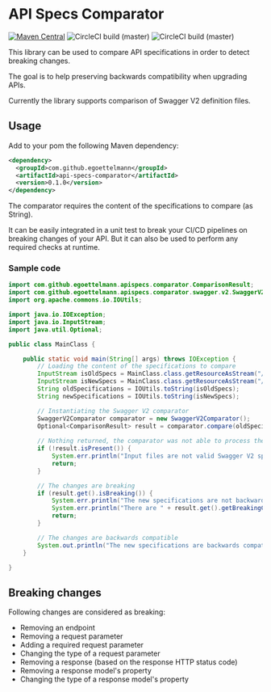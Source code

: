API Specs Comparator
====================

[![Maven Central](https://img.shields.io/maven-central/v/com.github.egoettelmann/api-specs-comparator?style=flat-square&label=Maven%20Central)](https://search.maven.org/artifact/com.github.egoettelmann/api-specs-comparator)
![CircleCI build (master)](https://img.shields.io/circleci/build/github/egoettelmann/api-specs-comparator/master?label=Master&style=flat-square)
![CircleCI build (master)](https://img.shields.io/circleci/build/github/egoettelmann/api-specs-comparator/develop?label=Develop&style=flat-square)

This library can be used to compare API specifications in order to detect breaking changes.

The goal is to help preserving backwards compatibility when upgrading APIs.

Currently the library supports comparison of Swagger V2 definition files.

## Usage

Add to your pom the following Maven dependency:
```xml
<dependency>
  <groupId>com.github.egoettelmann</groupId>
  <artifactId>api-specs-comparator</artifactId>
  <version>0.1.0</version>
</dependency>
```

The comparator requires the content of the specifications to compare (as String).

It can be easily integrated in a unit test to break your CI/CD pipelines on breaking changes of your API.
But it can also be used to perform any required checks at runtime.

### Sample code

```java
import com.github.egoettelmann.apispecs.comparator.ComparisonResult;
import com.github.egoettelmann.apispecs.comparator.swagger.v2.SwaggerV2Comparator;
import org.apache.commons.io.IOUtils;

import java.io.IOException;
import java.io.InputStream;
import java.util.Optional;

public class MainClass {

    public static void main(String[] args) throws IOException {
        // Loading the content of the specifications to compare
        InputStream isOldSpecs = MainClass.class.getResourceAsStream("/specifications-old.json");
        InputStream isNewSpecs = MainClass.class.getResourceAsStream("/specifications-new.json");
        String oldSpecifications = IOUtils.toString(isOldSpecs);
        String newSpecifications = IOUtils.toString(isNewSpecs);

        // Instantiating the Swagger V2 comparator
        SwaggerV2Comparator comparator = new SwaggerV2Comparator();
        Optional<ComparisonResult> result = comparator.compare(oldSpecifications, newSpecifications);
        
        // Nothing returned, the comparator was not able to process the contents
        if (!result.isPresent()) {
            System.err.println("Input files are not valid Swagger V2 specifications");
            return;
        }

        // The changes are breaking
        if (result.get().isBreaking()) {
            System.err.println("The new specifications are not backwards compatible with the previous ones");
            System.err.println("There are " + result.get().getBreakingChanges().size() + " breaking changes");
            return;
        }

        // The changes are backwards compatible
        System.out.println("The new specifications are backwards compatible with the previous ones");
    }

}
```

## Breaking changes

Following changes are considered as breaking:
 - Removing an endpoint
 - Removing a request parameter
 - Adding a required request parameter
 - Changing the type of a request parameter
 - Removing a response (based on the response HTTP status code)
 - Removing a response model's property
 - Changing the type of a response model's property

